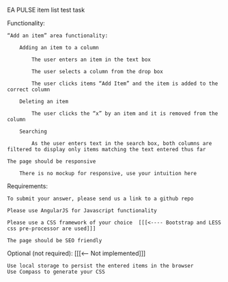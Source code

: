 EA PULSE item list test task

Functionality:

    “Add an item” area functionality:

        Adding an item to a column

            The user enters an item in the text box

            The user selects a column from the drop box

            The user clicks items “Add Item” and the item is added to the correct column

        Deleting an item

            The user clicks the “x” by an item and it is removed from the column

        Searching

            As the user enters text in the search box, both columns are filtered to display only items matching the text entered thus far

    The page should be responsive 

        There is no mockup for responsive, use your intuition here


Requirements:

    To submit your answer, please send us a link to a github repo

    Please use AngularJS for Javascript functionality

    Please use a CSS framework of your choice  [[[<---- Bootstrap and LESS css pre-processor are used]]]

    The page should be SEO friendly 


Optional (not required):  [[[<-- Not implemented]]]

    Use local storage to persist the entered items in the browser
    Use Compass to generate your CSS